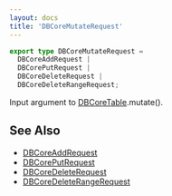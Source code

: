```yaml
---
layout: docs
title: 'DBCoreMutateRequest'
---
```


```ts
export type DBCoreMutateRequest =
  DBCoreAddRequest |
  DBCorePutRequest |
  DBCoreDeleteRequest |
  DBCoreDeleteRangeRequest;
```

Input argument to [DBCoreTable](DBCoreTable).mutate().

## See Also
* [DBCoreAddRequest](DBCoreAddRequest)
* [DBCorePutRequest](DBCorePutRequest)
* [DBCoreDeleteRequest](DBCoreDeleteRequest)
* [DBCoreDeleteRangeRequest](DBCoreDeleteRangeRequest)
